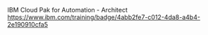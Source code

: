 
IBM Cloud Pak for Automation - Architect
https://www.ibm.com/training/badge/4abb2fe7-c012-4da8-a4b4-2e190910cfa5
